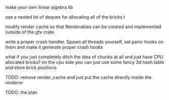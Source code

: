 make your own linear algebra lib

use a nested lot of deques for allocating all of the bricks t

modify render cache so that Renderables can be created and implemented outside of the gfx crate

write a proper crash handler.
    Spawn all threads yourself, set panic hooks on them and make it generate proper crash hooks

what if you just completely ditch the idea of chunks at all and just have CPU allocated bricks?
on the cpu side you can just use some fancy 3d hash table and store brick positions

TODO: remove render_cache and just put the cache directly inside the renderer

TODO: the plan